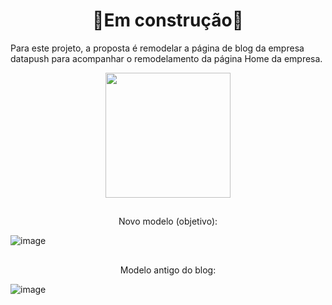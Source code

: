 <h1 align="center"> 🚧Em construção🚧 </h1>

Para este projeto, a proposta é remodelar a página de blog da empresa datapush para acompanhar o remodelamento da página Home da empresa.

<div class="demo-gif" align="center">
 
  <img height="200" src="https://user-images.githubusercontent.com/95381800/150437966-81a78987-77d1-4b63-89da-61ee83d0a162.gif">

</div>

##

<p align="center">Novo modelo (objetivo):
  
![image](https://user-images.githubusercontent.com/95381800/150143632-5db727f3-2375-487f-b135-2e818a81733a.png)
</p>

##

<p align="center">Modelo antigo do blog:
  
![image](https://user-images.githubusercontent.com/95381800/150143921-04b65c6c-1136-4c00-aee9-adc0977cc030.png)
</p>


